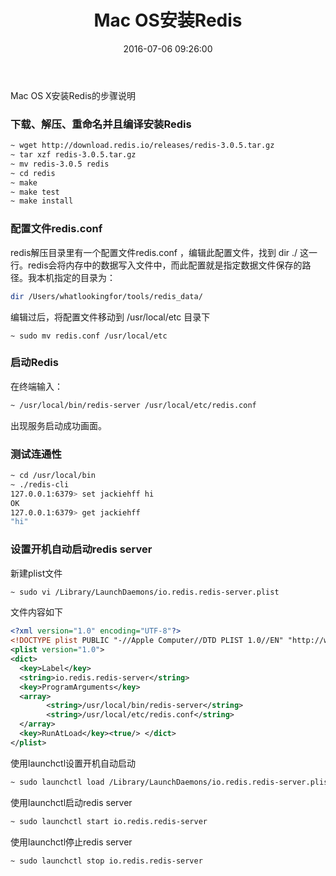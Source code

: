 ﻿---
title: Mac OS安装Redis
date: 2016-07-06 09:26:00
tags:
- redis
categories:
- 运维实施
toc: true
---

Mac OS X安装Redis的步骤说明
<!-- more -->
### 下载、解压、重命名并且编译安装Redis

```bash
~ wget http://download.redis.io/releases/redis-3.0.5.tar.gz 
~ tar xzf redis-3.0.5.tar.gz
~ mv redis-3.0.5 redis
~ cd redis
~ make
~ make test
~ make install
```

### 配置文件redis.conf
redis解压目录里有一个配置文件redis.conf ，编辑此配置文件，找到 dir  ./  这一行。redis会将内存中的数据写入文件中，而此配置就是指定数据文件保存的路径。我本机指定的目录为：

```bash
dir /Users/whatlookingfor/tools/redis_data/
```
编辑过后，将配置文件移动到 /usr/local/etc 目录下

```
~ sudo mv redis.conf /usr/local/etc
```

### 启动Redis
在终端输入：

```bash
~ /usr/local/bin/redis-server /usr/local/etc/redis.conf
```
出现服务启动成功画面。

### 测试连通性 

```bash
~ cd /usr/local/bin
~ ./redis-cli
127.0.0.1:6379> set jackiehff hi
OK
127.0.0.1:6379> get jackiehff
"hi"
```
### 设置开机自动启动redis server
新建plist文件

```bash
~ sudo vi /Library/LaunchDaemons/io.redis.redis-server.plist
```
文件内容如下 

```xml
<?xml version="1.0" encoding="UTF-8"?>
<!DOCTYPE plist PUBLIC "-//Apple Computer//DTD PLIST 1.0//EN" "http://www.apple.com/DTDs/PropertyList-1.0.dtd">
<plist version="1.0">
<dict>
  <key>Label</key>
  <string>io.redis.redis-server</string>
  <key>ProgramArguments</key>
  <array>
        <string>/usr/local/bin/redis-server</string>
        <string>/usr/local/etc/redis.conf</string>
  </array>
  <key>RunAtLoad</key><true/> </dict>
</plist>
```
使用launchctl设置开机自动启动

```bash
~ sudo launchctl load /Library/LaunchDaemons/io.redis.redis-server.plist
```

使用launchctl启动redis server

```bash
~ sudo launchctl start io.redis.redis-server
```

使用launchctl停止redis server

```bash
~ sudo launchctl stop io.redis.redis-server
```
